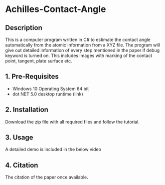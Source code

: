 # Achilles-Contact-Angle

## Description
This is a computer program written in C# to estimate the contact angle automatically from the atomic information from a XYZ file.
The program will give out detailed information of every step mentioned in the paper if debug keyword is turned on.
This includes images with marking of the contact point, tangent, plate surface etc.

## 1. Pre-Requisites
 - Windows 10 Operating System 64 bit
 - dot NET 5.0 desktop runtime (link)

## 2. Installation
  Download the zip file with all required files and follow the tutorial.

## 3. Usage
  A detailed demo is included in the below video
  
## 4. Citation
The citation of the paper once available.
